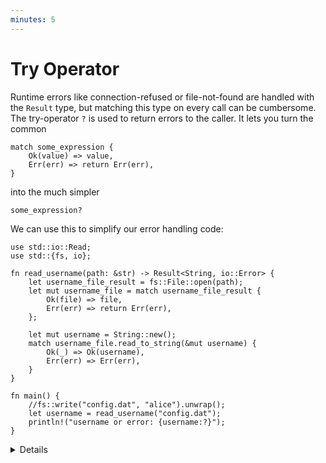 ```yaml
---
minutes: 5
---
```


# Try Operator

Runtime errors like connection-refused or file-not-found are handled with the
`Result` type, but matching this type on every call can be cumbersome. The
try-operator `?` is used to return errors to the caller. It lets you turn the
common

```rust,ignore
match some_expression {
    Ok(value) => value,
    Err(err) => return Err(err),
}
```

into the much simpler

```rust,ignore
some_expression?
```

We can use this to simplify our error handling code:

```rust,editable
use std::io::Read;
use std::{fs, io};

fn read_username(path: &str) -> Result<String, io::Error> {
    let username_file_result = fs::File::open(path);
    let mut username_file = match username_file_result {
        Ok(file) => file,
        Err(err) => return Err(err),
    };

    let mut username = String::new();
    match username_file.read_to_string(&mut username) {
        Ok(_) => Ok(username),
        Err(err) => Err(err),
    }
}

fn main() {
    //fs::write("config.dat", "alice").unwrap();
    let username = read_username("config.dat");
    println!("username or error: {username:?}");
}
```

<details>

Simplify the `read_username` function to use `?`.

Key points:

- The `username` variable can be either `Ok(string)` or `Err(error)`.
- Use the `fs::write` call to test out the different scenarios: no file, empty
  file, file with username.
- Note that `main` can return a `Result<(), E>` as long as it implements
  `std::process::Termination`. In practice, this means that `E` implements
  `Debug`. The executable will print the `Err` variant and return a nonzero exit
  status on error.

</details>
